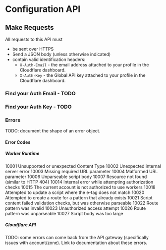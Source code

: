 # Configuration API

## Make Requests

All requests to this API must

* be sent over HTTPS
* Send a JSON body (unless otherwise indicated)
* contain valid identification headers:
	* `X-Auth-Email` - the email address attached to your profile in the Cloudflare dashboard.
	* `X-Auth-Key` - the Global API key attached to your profile in the Cloudflare dashboard.

### Find your Auth Email - TODO

### Find your Auth Key - TODO

### Errors

TODO: document the shape of an error object.

#### Error Codes

##### Worker Runtime

10001	Unsupported or unexpected Content Type
10002	Unexpected internal server error
10003	Missing required URL parameter
10004	Malformed URL parameter
10006	Unparseable script body
10007	Resource not found (similar to HTTP 404)
10014	Internal error while attempting authorization checks
10015	The current account is not authorized to use workers
10018	Attempted to update a script where the e-tag does not match
10020	Attempted to create a route for a pattern that already exists
10021	Script content failed validation checks, but was otherwise parseable
10022	Route pattern was invalid
10023	Unauthorized access attempt
10026	Route pattern was unparseable
10027	Script body was too large

##### Cloudflare API

TODO: some errors can come back from the API gateway (specifically issues with account/zone). Link to documentation about these errors.
